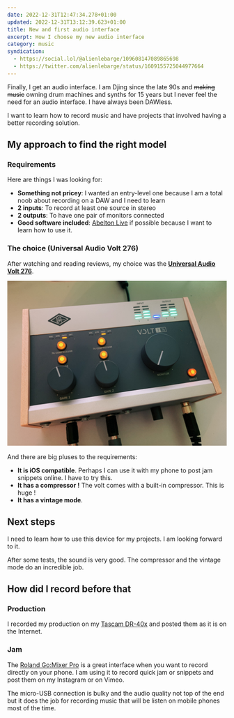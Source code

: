 ```yaml
---
date: 2022-12-31T12:47:34.278+01:00
updated: 2022-12-31T13:12:39.623+01:00
title: New and first audio interface
excerpt: How I choose my new audio interface
category: music
syndication:
  - https://social.lol/@alienlebarge/109608147089865698
  - https://twitter.com/alienlebarge/status/1609155725044977664
---
```

Finally, I get an audio interface. I am Djing since the late 90s and ~~making music~~ owning drum machines and synths for 15 years but I never feel the need for an audio interface. I have always been DAWless.

I want to learn how to record music and have projects that involved having a better recording solution.

## My approach to find the right model

### Requirements

Here are things I was looking for:
- **Something not pricey**: I wanted an entry-level one because I am a total noob about recording on a DAW and I need to learn
- **2 inputs**: To record at least one source in stereo
- **2 outputs**: To have one pair of monitors connected
- **Good software included**: [Abelton Live](https://www.ableton.com/en/live/) if possible because I want to learn how to use it.

### The choice (Universal Audio Volt 276)

After watching and reading reviews, my choice was the **[Universal Audio Volt 276](https://www.uaudio.com/audio-interfaces/volt-276-usb.html)**.

![Universal Audio Volt 276 sitting on a desk](UA-Volt-276.jpg)

And there are big pluses to the requirements:
- **It is iOS compatible**. Perhaps I can use it with my phone to post jam snippets online. I have to try this.
- **It has a compressor !** The volt comes with a built-in compressor. This is huge ! 
- **It has a vintage mode**.

## Next steps

I need to learn how to use this device for my projects. I am looking forward to it.

After some tests, the sound is very good. The compressor and the vintage mode do an incredible job.

## How did I record before that

### Production

I recorded my production on my [Tascam DR-40x](https://www.tascam.eu/en/dr-40x) and posted them as it is on the Internet.

### Jam

The [Roland Go:Mixer Pro](https://www.roland.com/global/products/gomixer_pro/) is a great interface when you want to record directly on your phone. I am using it to record quick jam or snippets and post them on my Instagram or on Vimeo.

The micro-USB connection is bulky and the audio quality not top of the end but it does the job for recording music that will be listen on mobile phones most of the time.
